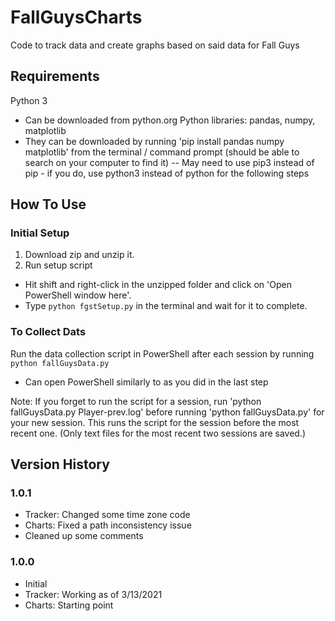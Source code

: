 # FallGuysCharts
Code to track data and create graphs based on said data for Fall Guys

## Requirements
Python 3
- Can be downloaded from python.org
Python libraries: pandas, numpy, matplotlib
- They can be downloaded by running 'pip install pandas numpy matplotlib' from the terminal / command prompt (should be able to search on your computer to find it)
-- May need to use pip3 instead of pip - if you do, use python3 instead of python for the following steps


## How To Use

### Initial Setup
1. Download zip and unzip it. 
2. Run setup script
- Hit shift and right-click in the unzipped folder and click on 'Open PowerShell window here'.
- Type `python fgstSetup.py` in the terminal and wait for it to complete.


### To Collect Dats
Run the data collection script in PowerShell after each session by running `python fallGuysData.py` 
- Can open PowerShell similarly to as you did in the last step

Note: 
If you forget to run the script for a session, run 'python fallGuysData.py Player-prev.log' 
before running 'python fallGuysData.py' for your new session. 
This runs the script for the session before the most recent one. 
(Only text files for the most recent two sessions are saved.)


## Version History
### 1.0.1
- Tracker: Changed some time zone code
- Charts: Fixed a path inconsistency issue
- Cleaned up some comments

### 1.0.0
- Initial
- Tracker: Working as of 3/13/2021
- Charts: Starting point